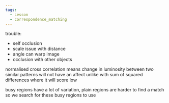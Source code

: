 ```yaml
---
tags:
  - Lesson
  - correspondence_matching
---
```

trouble:
- self occlusion
- scale issue with distance
- angle can warp image
- occlusion with other objects

normalised cross correlation means change in luminosity between two similar patterns will not have an affect unlike with sum of squared differences where it will score low

busy regions have a lot of variation, plain regions are harder to find a match so we search for these busy regions to use